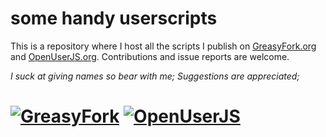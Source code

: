 # some handy userscripts

This is a repository where I host all the scripts I publish on [GreasyFork.org][1] and [OpenUserJS.org][2].
Contributions and issue reports are welcome.

*I suck at giving names so bear with me; Suggestions are appreciated;*

# [![GreasyFork][b1]][l1] [![OpenUserJS][b2]][l2]

  [1]: https://greasyfork.org/
  [2]: https://openuserjs.org/
  
  [b1]: https://img.shields.io/badge/Visit-GreasyFork-red.svg?longCache=true&style=for-the-badge&
  [b2]: https://img.shields.io/badge/Visit-OpenUserJS-blue.svg?longCache=true&style=for-the-badge

  [l1]: https://greasyfork.org/users/152412#user-script-list
  [l2]: https://openuserjs.org/users/eskander/scripts
